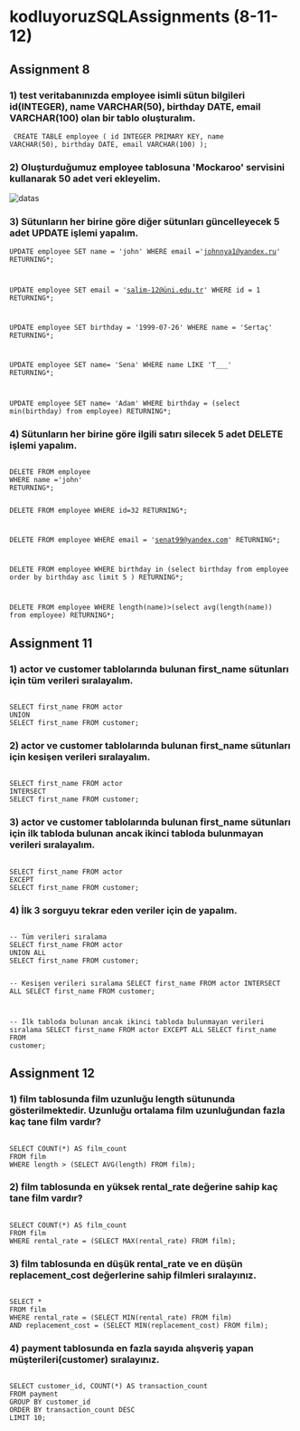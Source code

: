 # kodluyoruzSQLAssignments (8-11-12)
## Assignment 8

### 1) test veritabanınızda employee isimli sütun bilgileri id(INTEGER), name VARCHAR(50), birthday DATE, email VARCHAR(100) olan bir tablo oluşturalım.
<code>  CREATE TABLE employee (
 id INTEGER PRIMARY KEY,
 name VARCHAR(50),
 birthday DATE,
 email VARCHAR(100)
 );
 </code>

### 2) Oluşturduğumuz employee tablosuna 'Mockaroo' servisini kullanarak 50 adet veri ekleyelim.
![datas](https://user-images.githubusercontent.com/107806946/235345729-5a9b5361-ff48-4386-aa1d-dc0722d025ac.JPG)

### 3) Sütunların her birine göre diğer sütunları güncelleyecek 5 adet UPDATE işlemi yapalım.
<code>UPDATE employee
SET name = 'john'
WHERE email ='johnnya1@yandex.ru'
RETURNING*;

UPDATE employee
SET email = 'salim-12@üni.edu.tr'
WHERE id = 1
RETURNING*;

UPDATE employee
SET birthday = '1999-07-26'
WHERE name = 'Sertaç'
RETURNING*;

UPDATE employee
SET name= 'Sena'
WHERE name LIKE 'T___'
RETURNING*;

UPDATE employee
SET name= 'Adam'
WHERE birthday = (select min(birthday) from employee)
RETURNING*; </code>

### 4) Sütunların her birine göre ilgili satırı silecek 5 adet DELETE işlemi yapalım.
<code>
DELETE FROM employee
WHERE name ='john'
RETURNING*;

DELETE FROM employee
WHERE id=32
RETURNING*;

DELETE FROM employee
WHERE email = 'senat99@yandex.com'
RETURNING*;

DELETE FROM employee
WHERE birthday in (select birthday from employee order by birthday asc limit 5 )
RETURNING*;

DELETE FROM employee
WHERE length(name)>(select avg(length(name)) from employee)
RETURNING*; </code>

## Assignment 11
### 1) actor ve customer tablolarında bulunan first_name sütunları için tüm verileri sıralayalım.
<code>
SELECT first_name FROM actor
UNION
SELECT first_name FROM customer;
</code>

### 2) actor ve customer tablolarında bulunan first_name sütunları için kesişen verileri sıralayalım.
<code> 
SELECT first_name FROM actor
INTERSECT
SELECT first_name FROM customer;
</code>

### 3) actor ve customer tablolarında bulunan first_name sütunları için ilk tabloda bulunan ancak ikinci tabloda bulunmayan verileri sıralayalım.
<code>
SELECT first_name FROM actor
EXCEPT
SELECT first_name FROM customer;
</code>

### 4) İlk 3 sorguyu tekrar eden veriler için de yapalım.
<code>
-- Tüm verileri sıralama
SELECT first_name FROM actor
UNION ALL
SELECT first_name FROM customer;

-- Kesişen verileri sıralama
SELECT first_name FROM actor
INTERSECT ALL
SELECT first_name FROM customer;

-- İlk tabloda bulunan ancak ikinci tabloda bulunmayan verileri sıralama
SELECT first_name FROM actor
EXCEPT ALL
SELECT first_name FROM customer;
</code>

## Assignment 12

### 1) film tablosunda film uzunluğu length sütununda gösterilmektedir. Uzunluğu ortalama film uzunluğundan fazla kaç tane film vardır?
<code>
SELECT COUNT(*) AS film_count
FROM film
WHERE length > (SELECT AVG(length) FROM film);
</code>

### 2) film tablosunda en yüksek rental_rate değerine sahip kaç tane film vardır?
<code>
SELECT COUNT(*) AS film_count
FROM film
WHERE rental_rate = (SELECT MAX(rental_rate) FROM film);
</code>

### 3) film tablosunda en düşük rental_rate ve en düşün replacement_cost değerlerine sahip filmleri sıralayınız.
<code>
SELECT *
FROM film
WHERE rental_rate = (SELECT MIN(rental_rate) FROM film)
AND replacement_cost = (SELECT MIN(replacement_cost) FROM film);
</code>

### 4) payment tablosunda en fazla sayıda alışveriş yapan müşterileri(customer) sıralayınız.
<code>
SELECT customer_id, COUNT(*) AS transaction_count
FROM payment
GROUP BY customer_id
ORDER BY transaction_count DESC
LIMIT 10;
</code>



